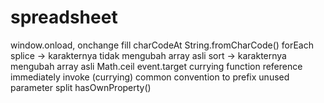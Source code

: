# spreadsheet

window.onload, onchange
fill
charCodeAt
String.fromCharCode()
forEach
splice -> karakternya tidak mengubah array asli
sort -> karakternya mengubah array asli
Math.ceil
event.target
currying
function reference
immediately invoke (currying)
common convention to prefix unused parameter
split
hasOwnProperty()
